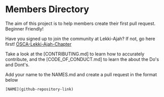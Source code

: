 # Members Directory

The aim of this project is to help members create their first pull request. Beginner Friendly!

Have you signed up to join the community at Lekki-Ajah? If not, go here first! [OSCA-Lekki-Ajah-Chapter](https://docs.google.com/forms/u/2/d/e/1FAIpQLScNOLGIhKK_KQQFjvbPEg2RIMUBukq3EyExjHzco-MkGRoTIQ/viewform?usp=fb_send_twt)

Take a look at the [CONTRIBUTING.md] to learn how to accurately contribute, and the [CODE_OF_CONDUCT.md] to learn the about the Do's and Dont's.

 Add your name to the NAMES.md and create a pull request in the format below

`[NAME](github-repository-link)`
